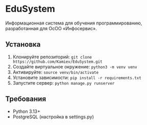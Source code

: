 # EduSystem
Информационная система для обучения программированию, разработанная для ОсОО «Инфосервис».

## Установка
1. Клонируйте репозиторий: `git clone https://github.com/Kamiev/EduSystem.git`
2. Создайте виртуальное окружение: `python3 -m venv venv`
3. Активируйте: `source venv/bin/activate`
4. Установите зависимости: `pip install -r requirements.txt`
5. Запустите сервер: `python manage.py runserver`

## Требования
- Python 3.13+
- PostgreSQL (настройка в settings.py)
